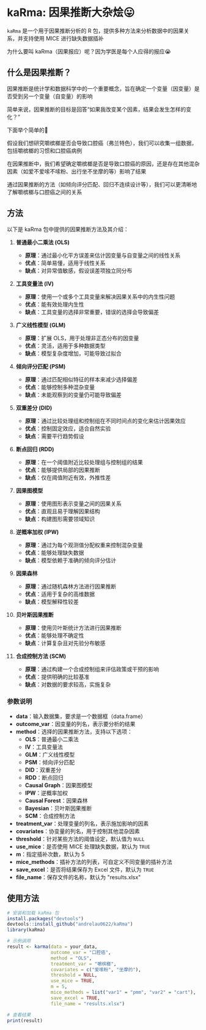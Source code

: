 # kaRma: 因果推断大杂烩😛

`kaRma` 是一个用于因果推断分析的 R 包，提供多种方法来分析数据中的因果关系，并支持使用 MICE 进行缺失数据插补

为什么要叫 kaRma（因果报应）呢？因为学医是每个人应得的报应😭

## 什么是因果推断？

因果推断是统计学和数据科学中的一个重要概念，旨在确定一个变量（因变量）是否受到另一个变量（自变量）的影响

简单来说，因果推断的目标是回答“如果我改变某个因素，结果会发生怎样的变化？”

下面举个简单的🌰

假设我们想研究嚼槟榔是否会导致口腔癌（弗兰特色），我们可以收集一组数据，包括嚼槟榔的习惯和口腔癌病例

在因果推断中，我们希望确定嚼槟榔是否是导致口腔癌的原因，还是存在其他混杂因素（如爱不爱嗦不嗦粉、出行坐不坐摩的等）影响了结果

通过因果推断的方法（如倾向评分匹配、回归不连续设计等），我们可以更清晰地了解嚼槟榔与口腔癌之间的关系

## 方法

以下是 kaRma 包中提供的因果推断方法及其介绍：

1. **普通最小二乘法 (OLS)**
   - **原理**：通过最小化平方误差来估计因变量与自变量之间的线性关系
   - **优点**：简单易懂，适用于线性关系
   - **缺点**：对异常值敏感，假设误差项独立同分布

2. **工具变量法 (IV)**
   - **原理**：使用一个或多个工具变量来解决因果关系中的内生性问题
   - **优点**：能有效处理内生性
   - **缺点**：工具变量的选择非常重要，错误的选择会导致偏差

3. **广义线性模型 (GLM)**
   - **原理**：扩展 OLS，用于处理非正态分布的因变量
   - **优点**：灵活，适用于多种数据类型
   - **缺点**：模型复杂度增加，可能导致过拟合

4. **倾向评分匹配 (PSM)**
   - **原理**：通过匹配相似特征的样本来减少选择偏差
   - **优点**：能够控制多种混杂变量
   - **缺点**：未能观察到的变量仍可能导致偏差

5. **双重差分 (DID)**
   - **原理**：通过比较处理组和控制组在不同时间点的变化来估计因果效应
   - **优点**：控制固定效应，适合自然实验
   - **缺点**：需要平行趋势假设

6. **断点回归 (RDD)**
   - **原理**：在一个阈值附近比较处理组与控制组的结果
   - **优点**：能够提供局部的因果推断
   - **缺点**：仅在阈值附近有效，外推性差

7. **因果图模型**
   - **原理**：使用图形表示变量之间的因果关系
   - **优点**：直观且易于理解因果结构
   - **缺点**：构建图形需要领域知识

8. **逆概率加权 (IPW)**
   - **原理**：通过为每个观测值分配权重来控制混杂变量
   - **优点**：能够处理缺失数据
   - **缺点**：模型依赖于准确的倾向评分估计

9. **因果森林**
   - **原理**：通过随机森林方法进行因果推断
   - **优点**：适用于复杂的高维数据
   - **缺点**：模型解释性较差

10. **贝叶斯因果推断**
    - **原理**：使用贝叶斯统计方法进行因果推断
    - **优点**：能够处理不确定性
    - **缺点**：计算复杂且对先验分布敏感

11. **合成控制方法 (SCM)**
    - **原理**：通过构建一个合成控制组来评估政策或干预的影响
    - **优点**：提供明确的比较基准
    - **缺点**：对数据的要求较高，实施复杂

### 参数说明

- **data**：输入数据集，要求是一个数据框（data.frame）
- **outcome_var**：因变量的列名，表示要分析的结果
- **method**：选择的因果推断方法，支持以下选项：
  - **OLS**：普通最小二乘法
  - **IV**：工具变量法
  - **GLM**：广义线性模型
  - **PSM**：倾向评分匹配
  - **DID**：双重差分
  - **RDD**：断点回归
  - **Causal Graph**：因果图模型
  - **IPW**：逆概率加权
  - **Causal Forest**：因果森林
  - **Bayesian**：贝叶斯因果推断
  - **SCM**：合成控制方法
- **treatment_var**：处理变量的列名，表示施加影响的因素
- **covariates**：协变量的列名，用于控制其他混杂因素
- **threshold**：针对某些方法的阈值设定，默认值为 `NULL`
- **use_mice**：是否使用 MICE 处理缺失数据，默认为 `TRUE`
- **m**：指定插补次数，默认为 5
- **mice_methods**：插补方法的列表，可自定义不同变量的插补方法
- **save_excel**：是否将结果保存为 Excel 文件，默认为 `TRUE`
- **file_name**：保存文件的名称，默认为 "results.xlsx"

## 使用方法

```r
# 安装和加载 kaRma 包
install.packages("devtools")
devtools::install_github("andrelau0622/kaRma")
library(kaRma)

# 示例调用
result <- karma(data = your_data,
                outcome_var = "口腔癌",
                method = "OLS",
                treatment_var = "嚼槟榔",
                covariates = c("爱嗦粉", "坐摩的"),
                threshold = NULL,
                use_mice = TRUE,
                m = 5,
                mice_methods = list("var1" = "pmm", "var2" = "cart"),
                save_excel = TRUE,
                file_name = "results.xlsx")

# 查看结果
print(result)
